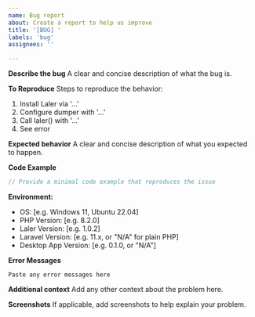 ```yaml
---
name: Bug report
about: Create a report to help us improve
title: '[BUG] '
labels: 'bug'
assignees: ''

---
```


**Describe the bug**
A clear and concise description of what the bug is.

**To Reproduce**
Steps to reproduce the behavior:
1. Install Laler via '...'
2. Configure dumper with '...'
3. Call laler() with '...'
4. See error

**Expected behavior**
A clear and concise description of what you expected to happen.

**Code Example**
```php
// Provide a minimal code example that reproduces the issue
```

**Environment:**
 - OS: [e.g. Windows 11, Ubuntu 22.04]
 - PHP Version: [e.g. 8.2.0]
 - Laler Version: [e.g. 1.0.2]
 - Laravel Version: [e.g. 11.x, or "N/A" for plain PHP]
 - Desktop App Version: [e.g. 0.1.0, or "N/A"]

**Error Messages**
```
Paste any error messages here
```

**Additional context**
Add any other context about the problem here.

**Screenshots**
If applicable, add screenshots to help explain your problem.
